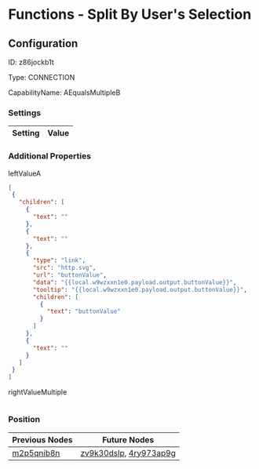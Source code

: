 # Functions - Split By User&#39;s Selection 
## Configuration
ID:  z86jockb1t

Type: CONNECTION 

CapabilityName: AEqualsMultipleB

### Settings
| Setting | Value  |
| :------------------------ | ---------------------------------------- |
 




### Additional Properties
leftValueA
 ```json 
[
  {
    "children": [
      {
        "text": ""
      },
      {
        "text": ""
      },
      {
        "type": "link",
        "src": "http.svg",
        "url": "buttonValue",
        "data": "{{local.w9wzxxn1e0.payload.output.buttonValue}}",
        "tooltip": "{{local.w9wzxxn1e0.payload.output.buttonValue}}",
        "children": [
          {
            "text": "buttonValue"
          }
        ]
      },
      {
        "text": ""
      }
    ]
  }
]
```


rightValueMultiple
 ```json 

```




### Position
| Previous Nodes | Future Nodes |
| :------------- | ------------ |
| [m2p5qnib8n](./m2p5qnib8n.md) | [zv9k30dslp](./zv9k30dslp.md), [4ry973ap9g](./4ry973ap9g.md) |